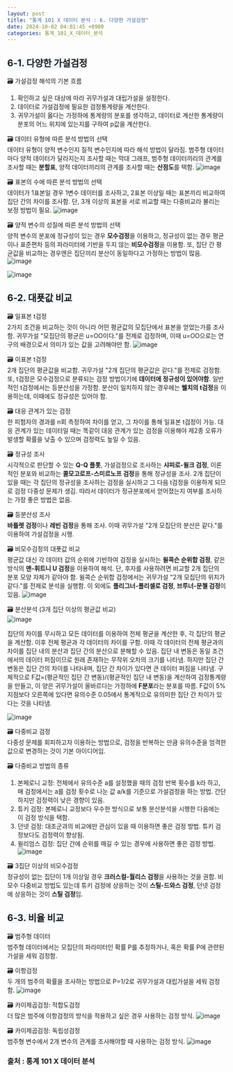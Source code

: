 ```yaml
---
layout: post
title: "통계 101 X 데이터 분석 : 6. 다양한 가설검정"
date: 2024-10-02 04:01:45 +0900
categories: 통계_101_X_데이터_분석
---
```

## <span style= 'background-color: #f1f8ff'>6-1. 다양한 가설검정
🗃️ 가설검정 해석의 기본 흐름
1. 확인하고 싶은 대상에 따라 귀무가설과 대립가설을 설정한다.
2. 데이터로 가설검정에 필요한 검정통계량을 계산한다.
3. 귀무가설이 옳다는 가정하에 통계량의 분포를 생각하고, 데이터로 계산한 통계량이 분포의 어느 위치에 있는지를 구하여 p값을 계산한다.

🗃️ 데이터 유형에 따른 분석 방법의 선택\
데이터 유형이 양적 변수인지 질적 변수인지에 따라 해석 방법이 달라짐. 범주형 데이터마다 양적 데이터가 달라지는지 조사할 때는 막대 그래프, 범주형 데이터끼리의 관계를 조사할 때는 **분할표**, 양적 데이터끼리의 관계를 조사할 때는 **산점도**를 택함.
![image](https://github.com/user-attachments/assets/e2175f81-d628-4034-81e2-62ead5066314)

🗃️ 표본의 수에 따른 분석 방법의 선택\
데이터가 1표본일 경우 1변수 데이터를 조사하고, 2표본 이상일 때는 표본끼리 비교하여 집단 간의 차이를 조사함. 단, 3개 이상의 표본을 서로 비교할 때는 다중비교라 불리는 보정 방법이 필요.
![image](https://github.com/user-attachments/assets/d4d6515d-aaa9-45f2-9ca5-607d3f61f2ba)

🗃️ 양적 변수의 성질에 따른 분석 방법의 선택\
양적 변수의 분포에 정규성이 있는 경우 **모수검정**을 이용하고, 정규성이 없는 경우 평균이나 표준편차 등의 파라미터에 기반을 두지 않는 **비모수검정**을 이용함. 또, 집단 간 평균값을 비교하는 경우엔은 집단끼리 분산이 동일하다고 가정하는 방법이 많음.
![image](https://github.com/user-attachments/assets/a224a34f-ec34-48f3-a228-4eebedacdb16)

![image](https://github.com/user-attachments/assets/dbf21193-e685-475b-867f-03d7597b8f42)


## <span style= 'background-color: #f1f8ff'>6-2. 대푯값 비교
🗃️ 일표본 t검정\
2가지 조건을 비교하는 것이 아니라 어떤 평균값의 모집단에서 표본을 얻었는가를 조사함. 귀무가설 "모집단의 평균은 u=OO이다."를 전제로 검정하며, 이때 u=OO으로는 연구의 배경으로서 의미가 있는 값을 고려해야만 함.
![image](https://github.com/user-attachments/assets/d3be9cb2-e3aa-4d99-a618-50b52aa5bfac)

🗃️ 이표본 t검정\
2개 집단의 평균값을 비교함. 귀무가설 "2개 집단의 평균값은 같다."를 전제로 검정함. 또, t검정은 모수검정으로 분류되는 검정 방법이기에 **데이터에 정규성이 있어야함**. 일반적인 t검정에서는 등분산성을 가정함. 분산이 일치하지 않는 경우에는 **웰치의 t검정**을 이용하는데, 이때에도 정규성은 있어야 함.

🗃️ 대응 관계가 있는 검정\
한 피험자의 경과를 n회 측정하여 차이를 얻고, 그 차이를 통해 일표본 t검정이 가능. 대응 관계가 있는 데이터일 때는 똑같이 대응 관계가 있는 검정을 이용해야 제2종 오류가 발생할 확률을 낮출 수 있으며 검정력도 높일 수 있음.

🗃️ 정규성 조사\
시각적으로 판단할 수 있는 **Q-Q 플롯**, 가설검정으로 조사하는 **샤피로-윌크 검정**, 이론적인 분포와 비교하는 **콜모고로프-스미르노프 검정**을 통해 정규성을 조사. 2개 집단이 있을 때는 각 집단의 정규성을 조사하는 검정을 실시하고 그 다음 t검정을 이용하게 되므로 검정 다중성 문제가 생김. 따라서 데이터가 정규분포에서 얻어졌는지 여부를 조사하는 가장 좋은 방법은 없음.

🗃️ 등분산성 조사\
**바틀렛 검정**이나 **레빈 검정**을 통해 조사. 이때 귀무가설 "2개 모집단의 분산은 같다."를 이용하여 가설검정을 시행.

🗃️ 비모수검정의 대푯값 비교\
평균값 대신 각 데이터 값의 순위에 기반하여 검정을 실시하는 **윌콕슨 순위합 검정**, 같은 방식의 **맨-휘트니 U 검정**을 이용하여 해석. 단, 후자를 사용하려면 비교할 2개 집단의 분포 모양 자체가 같아야 함. 윌콕슨 순위합 검정에서는 귀무가설 "2개 모집단의 위치가 같다."를 전제로 분석을 실행함. 이 외에도 **플리그너-폴리셀로 검정**, **브루너-문첼 검정**이 있음.
![image](https://github.com/user-attachments/assets/0c4c0580-00dc-4eff-8600-4622183507d7)

🗃️ 분산분석 (3개 집단 이상의 평균값 비교)\
![image](https://github.com/user-attachments/assets/3bb794e8-6bfa-4123-b725-d3457ed2cc18)

집단의 차이를 무시하고 모든 데이터를 이용하여 전체 평균을 계산한 후, 각 집단의 평균을 계산함. 이후 전체 평균과 각 데이터의 차이를 구함. 이때 각 데이터의 전체 평균과의 차이를 집단 내의 분산과 집단 간의 분산으로 분해할 수 있음. 집단 내 변동은 동일 조건에서의 데이터 퍼짐이므로 원래 존재하는 무작위 오차의 크기를 나타냄. 하지만 집단 간 변동은 집단 간의 차이를 나타내며, 집단 간 차이가 있다면 큰 데이터 퍼짐을 나타냄. 구체적으로 F값=(평균적인 집단 간 변동)/(평균적인 집단 내 변동)을 계산하여 검정통계량을 만들고, 이 양은 귀무가설이 올바르다는 가정하에 **F분포**라는 분포를 따름. F값이 5% 지점보다 오른쪽에 있다면 유의수준 0.05에서 통계적으로 유의미한 집단 간 차이가 있다는 것을 나타냄.

![image](https://github.com/user-attachments/assets/84212b31-8070-4a1e-b374-80273fedeab5)

🗃️ 다중비교 검정\
다중성 문제를 회피하고자 이용하는 방법으로, 검정을 반복하는 만큼 유의수준을 엄격한 값으로 변경하는 것이 기본 아이디어임.

🗃️ 다중비교 방법의 종류
1. 본페로니 교정: 전체에서 유의수준 a를 설정했을 때의 검정 반복 횟수를 k라 하고, 매 검정에서는 a를 검정 횟수로 나눈 값 a/k를 기준으로 가설검정을 하는 방법. 간단하지만 검정력이 낮은 경향이 있음.
2. 튜키 검정: 본페로니 교정보다 우수한 방식으로 보통 분산분석을 시행한 다음에는 이 검정 방식을 택함.
3. 던넷 검정: 대조군과의 비교에만 관심이 있을 때 이용하면 좋은 검정 방법. 튜키 검정보다도 검정력이 향상됨.
4. 윌리엄스 검정: 집단 간에 순위를 매길 수 있는 경우에 사용하면 좋은 검정 방법.
![image](https://github.com/user-attachments/assets/fe9adf6f-c640-4c55-a9f0-5ec0419611c2)

🗃️ 3집단 이상의 비모수검정\
정규성이 없는 집단이 1개 이상일 경우 **크러스컬-월리스 검정**을 사용하는 것을 권함. 비모수 다중비교 방법도 있는데 튜키 검정에 상응하는 것이 **스틸-드와스 검정**, 던넷 검정에 상응하는 것이 **스틸 검정**임.


## <span style= 'background-color: #f1f8ff'>6-3. 비율 비교
🗃️ 범주형 데이터\
범주형 데이터에서는 모집단의 파라미터인 확률 P를 추정하거나, 혹은 확률 P에 관련된 가설을 세워 검정함.

🗃️ 이항검정\
두 개의 범주의 확률을 조사하는 방법으로 P=1/2로 귀무가설과 대립가설을 세워 검정함.
![image](https://github.com/user-attachments/assets/83a582ab-36d0-42e3-ba53-2e6f3a844ed3)

🗃️ 카이제곱검정: 적합도검정\
더 많은 범주에 이항검정의 방식을 적용하고 싶은 경우 사용하는 검정 방식.
![image](https://github.com/user-attachments/assets/c9c3889e-5f63-4217-98c7-4a01a8a3b618)

🗃️ 카이제곱검정: 독립성검정\
범주형 변수에서 2개 변수의 관계를 조사해야할 때 사용하는 검정 방식.
![image](https://github.com/user-attachments/assets/4adf48ff-8569-4793-b0cb-15e7d3818409)


### 출처 : 통계 101 X 데이터 분석